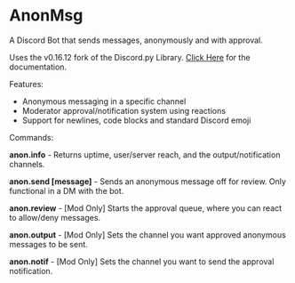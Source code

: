 # AnonMsg
A Discord Bot that sends messages, anonymously and with approval.

Uses the v0.16.12 fork of the Discord.py Library. [Click Here](https://discordpy.readthedocs.io/en/v0.16.12/index.html) for the documentation.

Features:
- Anonymous messaging in a specific channel
- Moderator approval/notification system using reactions
- Support for newlines, code blocks and standard Discord emoji

Commands:

<b>anon.info</b> - Returns uptime, user/server reach, and the output/notification channels.

<b>anon.send [message]</b> - Sends an anonymous message off for review. Only functional in a DM with the bot.

<b>anon.review</b> - [Mod Only] Starts the approval queue, where you can react to allow/deny messages.

<b>anon.output</b> - [Mod Only] Sets the channel you want approved anonymous messages to be sent.

<b>anon.notif</b> - [Mod Only] Sets the channel you want to send the approval notification.
